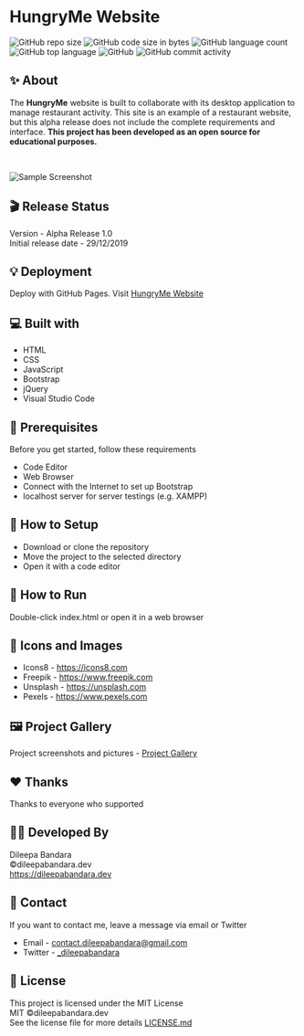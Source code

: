 # HungryMe Website

![GitHub repo size](https://img.shields.io/github/repo-size/dileepabandara/hungryme_web?color=red&label=repository%20size)
![GitHub code size in bytes](https://img.shields.io/github/languages/code-size/dileepabandara/hungryme_web?color=red)
![GitHub language count](https://img.shields.io/github/languages/count/dileepabandara/hungryme_web)
![GitHub top language](https://img.shields.io/github/languages/top/dileepabandara/hungryme_web)
![GitHub](https://img.shields.io/github/license/dileepabandara/hungryme_web?color=yellow)
![GitHub commit activity](https://img.shields.io/github/commit-activity/m/dileepabandara/hungryme_web?color=brightgreen&label=commits)

## ✨ About

The **HungryMe** website is built to collaborate with its desktop application to manage restaurant activity. This site is an example of a restaurant website, but this alpha release does not include the complete requirements and interface. **This project has been developed as an open source for educational purposes.**

<br>

![Sample Screenshot](https://dileepabandara.github.io/public-images/projects/hungryme-web-preview.png)

## 🎬 Release Status

Version - Alpha Release 1.0  
Initial release date - 29/12/2019

## 💡 Deployment

Deploy with GitHub Pages. Visit [HungryMe Website](https://dileepabandara.github.io/hungryme_web/)

## 💻 Built with

- HTML
- CSS
- JavaScript
- Bootstrap
- jQuery
- Visual Studio Code

## 📌 Prerequisites

Before you get started, follow these requirements

- Code Editor
- Web Browser
- Connect with the Internet to set up Bootstrap
- localhost server for server testings (e.g. XAMPP)

## 🍃 How to Setup

- Download or clone the repository
- Move the project to the selected directory
- Open it with a code editor

## 🚀 How to Run

Double-click index.html or open it in a web browser

## 📸 Icons and Images

- Icons8 - https://icons8.com
- Freepik - https://www.freepik.com
- Unsplash - https://unsplash.com
- Pexels - https://www.pexels.com

## 🖼️ Project Gallery

Project screenshots and pictures - [Project Gallery](https://dileepabandara.github.io/project-gallery)

## ❤️ Thanks

Thanks to everyone who supported

## 👨‍💻 Developed By

Dileepa Bandara  
©dileepabandara.dev  
<https://dileepabandara.dev>

## 💬 Contact

If you want to contact me, leave a message via email or Twitter

- Email - <contact.dileepabandara@gmail.com>
- Twitter - [_dileepabandara](https://twitter.com/_dileepabandara)

## 📜 License

This project is licensed under the MIT License  
MIT ©dileepabandara.dev  
See the license file for more details [LICENSE.md](https://github.com/dileepabandara/hungryme_web/blob/main/LICENSE)
